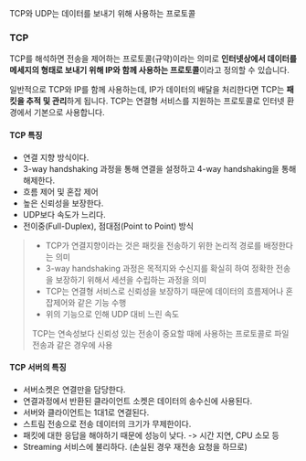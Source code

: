 TCP와 UDP는 데이터를 보내기 위해 사용하는 프로토콜

### TCP
TCP를 해석하면 전송을 제어하는 프로토콜(규약)이라는 의미로 **인터넷상에서 데이터를 메세지의 형태로 보내기 위해 IP와 함께 사용하는 프로토콜**이라고 정의할 수 있습니다.

일반적으로 TCP와 IP를 함께 사용하는데, IP가 데이터의 배달을 처리한다면 TCP는 **패킷을 추적 및 관리**하게 됩니다. TCP는 연결형 서비스를 지원하는 프로토콜로 인터넷 환경에서 기본으로 사용합니다.

#### TCP 특징
- 연결 지향 방식이다.
- 3-way handshaking 과정을 통해 연결을 설정하고 4-way handshaking을 통해 해제한다.
- 흐름 제어 및 혼잡 제어
- 높은 신뢰성을 보장한다.
- UDP보다 속도가 느리다.
- 전이중(Full-Duplex), 점대점(Point to Point) 방식

> - TCP가 연결지향이라는 것은 패킷을 전송하기 위한 논리적 경로를 배정한다는 의미
> - 3-way handshaking 과정은 목적지와 수신지를 확실히 하여 정확한 전송을 보장하기 위해서 세션을 수립하는 과정을 의미
> - TCP는 연결형 서비스로 신뢰성을 보장하기 때문에 데이터의 흐름제어나 혼잡제어와 같은 기능 수행
> - 위의 기능으로 인해 UDP 대비 느린 속도
> 
> TCP는 연속성보다 신뢰성 있는 전송이 중요할 때에 사용하는 프로토콜로 파일 전송과 같은 경우에 사용

#### TCP 서버의 특징
- 서버소켓은 연결만을 담당한다.
- 연결과정에서 반환된 클라이언트 소켓은 데이터의 송수신에 사용된다.
- 서버와 클라이언트는 1대1로 연결된다.
- 스트림 전송으로 전송 데이터의 크기가 무제한이다.
- 패킷에 대한 응답을 해야하기 때문에 성능이 낮다. -> 시간 지연, CPU 소모 등
- Streaming 서비스에 불리하다. (손실된 경우 재전송 요청을 하므로)

